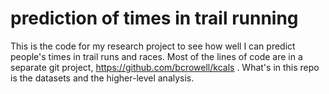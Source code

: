 prediction of times in trail running
====================================

This is the code for my research project to see how well I can predict people's
times in trail runs and races. Most of the lines of code are in a separate git
project, https://github.com/bcrowell/kcals . What's in this repo is the datasets
and the higher-level analysis.
